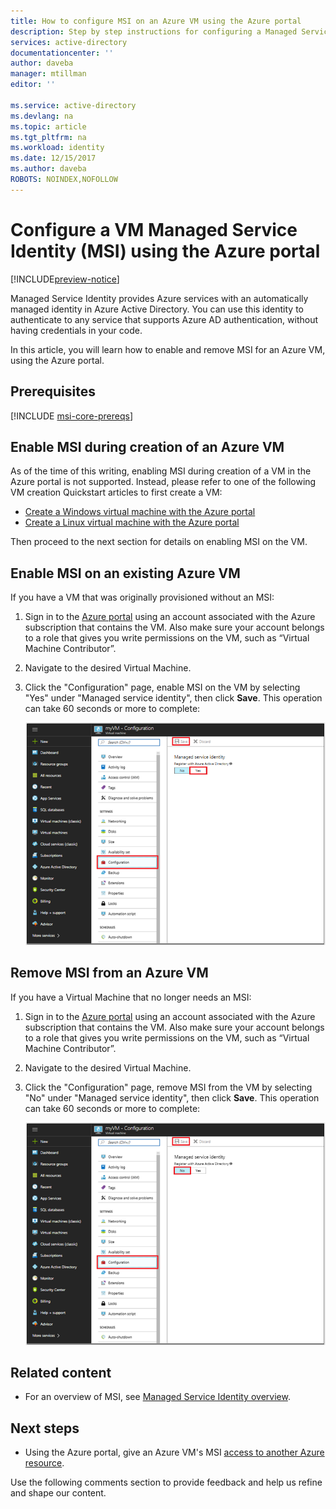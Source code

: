 ```yaml
---
title: How to configure MSI on an Azure VM using the Azure portal
description: Step by step instructions for configuring a Managed Service Identity (MSI) on an Azure VM, using the Azure portal.
services: active-directory
documentationcenter: ''
author: daveba
manager: mtillman
editor: ''

ms.service: active-directory
ms.devlang: na
ms.topic: article
ms.tgt_pltfrm: na
ms.workload: identity
ms.date: 12/15/2017
ms.author: daveba
ROBOTS: NOINDEX,NOFOLLOW
---
```


# Configure a VM Managed Service Identity (MSI) using the Azure portal

[!INCLUDE[preview-notice](~/includes/active-directory-msi-preview-notice-ua.md)]

Managed Service Identity provides Azure services with an automatically managed identity in Azure Active Directory. You can use this identity to authenticate to any service that supports Azure AD authentication, without having credentials in your code. 

In this article, you will learn how to enable and remove MSI for an Azure VM, using the Azure portal.

## Prerequisites

[!INCLUDE [msi-core-prereqs](~/includes/active-directory-msi-core-prereqs-ua.md)]

## Enable MSI during creation of an Azure VM

As of the time of this writing, enabling MSI during creation of a VM in the Azure portal is not supported. Instead, please refer to one of the following VM creation Quickstart articles to first create a VM:

- [Create a Windows virtual machine with the Azure portal](~/articles/virtual-machines/windows/quick-create-portal.md#create-virtual-machine)
- [Create a Linux virtual machine with the Azure portal](~/articles/virtual-machines/linux/quick-create-portal.md#create-virtual-machine)  

Then proceed to the next section for details on enabling MSI on the VM.

## Enable MSI on an existing Azure VM

If you have a VM that was originally provisioned without an MSI:

1. Sign in to the [Azure portal](https://portal.azure.com) using an account associated with the Azure subscription that contains the VM. Also make sure your account belongs to a role that gives you write permissions on the VM, such as “Virtual Machine Contributor”.

2. Navigate to the desired Virtual Machine.

2. Click the "Configuration" page, enable MSI on the VM by selecting "Yes" under "Managed service identity", then click **Save**. This operation can take 60 seconds or more to complete:

   ![Configuration page screenshot](../managed-service-identity/media/msi-qs-configure-portal-windows-vm/create-windows-vm-portal-configuration-blade.png)  

## Remove MSI from an Azure VM

If you have a Virtual Machine that no longer needs an MSI:

1. Sign in to the [Azure portal](https://portal.azure.com) using an account associated with the Azure subscription that contains the VM. Also make sure your account belongs to a role that gives you write permissions on the VM, such as “Virtual Machine Contributor”.

2. Navigate to the desired Virtual Machine.

3. Click the "Configuration" page, remove MSI from the VM by selecting "No" under "Managed service identity", then click **Save**. This operation can take 60 seconds or more to complete:

   ![Configuration page screenshot](../managed-service-identity/media/msi-qs-configure-portal-windows-vm/create-windows-vm-portal-configuration-blade-disable.png)  

## Related content

- For an overview of MSI, see [Managed Service Identity overview](msi-overview.md).

## Next steps

- Using the Azure portal, give an Azure VM's MSI [access to another Azure resource](msi-howto-assign-access-portal.md).

Use the following comments section to provide feedback and help us refine and shape our content.

